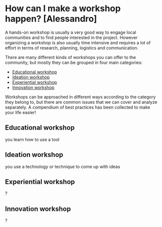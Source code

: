 # How can I make a workshop happen? [Alessandro]

A hands-on workshop is usually a very good way to engage local communities and to find people interested in the project.
However organizing a workshop is also usually time intensive and requires a lot of effort in terms of research, planning, logistics and communication.

There are many different kinds of workshops you can offer to the community, but mostly they can be grouped in four main categories:
- [Educational workshop](#Educational-workshop)
- [Ideation workshop](#Ideation-workshop)
- [Experiential workshop](#Experiential-workshop)
- [Innovation workshop](#Innovation-workshop)

Workshops can be approached in different ways according to the category they belong to, but there are common issues that we can cover and analyze separately. A compendium of best practices has been collected to make your life easier!



## Educational workshop
you learn how to use a tool

## Ideation workshop
you use a technology or technique to come up with ideas

## Experiential workshop
?
## Innovation workshop
?
